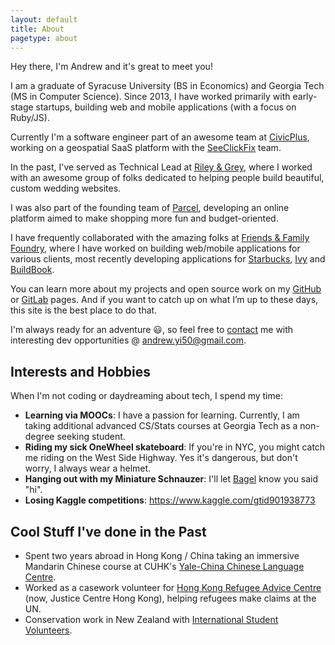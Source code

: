 ```yaml
---
layout: default
title: About
pagetype: about
---
```


<div class="bg-img profile-picture-louvre2 bg-img-circle bg-img-floater"></div>

Hey there, I'm Andrew and it's great to meet you!

I am a graduate of Syracuse University (BS in Economics) and Georgia Tech (MS in Computer Science). Since 2013, I have worked primarily with early-stage startups, building web and mobile applications (with a focus on Ruby/JS).

Currently I'm a software engineer part of an awesome team at [CivicPlus](https://www.civicplus.com), working on a geospatial SaaS platform with the [SeeClickFix](https://www.seeclickfix.com) team.

In the past, I've served as Technical Lead at [Riley & Grey](https://www.rileygrey.com), where I worked with an awesome group of folks dedicated to helping people build beautiful, custom wedding websites.

I was also part of the founding team of [Parcel](https://www.thisisparcel.com), developing an online platform aimed to make shopping more fun and budget-oriented.

I have frequently collaborated with the amazing folks at [Friends & Family Foundry](https://www.friendsfamily.co), where I have worked on building web/mobile applications for various clients, most recently developing applications for [Starbucks](https://www.starbucks.com), [Ivy](https://www.ivy.com) and [BuildBook](https://www.buildbook.co).


You can learn more about my projects and open source work on my [GitHub](https://www.github.com/AndrewHYi) or [GitLab](https://www.gitlab.com/AndrewHYi) pages. And if you want to catch up on what I’m up to these days, this site is the best place to do that.

I'm always ready for an adventure 😃, so feel free to [contact](/contact) me with interesting dev opportunities @ <andrew.yi50@gmail.com>.



## Interests and Hobbies

When I'm not coding or daydreaming about tech, I spend my time:

- **Learning via MOOCs**: I have a passion for learning. Currently, I am taking additional advanced CS/Stats courses at Georgia Tech as a non-degree seeking student.
- **Riding my sick OneWheel skateboard**: If you're in NYC, you might catch me riding on the West Side Highway. Yes it's dangerous, but don't worry, I always wear a helmet.
- **Hanging out with my Miniature Schnauzer**: I'll let <a href="/bagel.html" class="bagel-link">Bagel</a> know you said "hi".
- **Losing Kaggle competitions**: <https://www.kaggle.com/gtid901938773>

## Cool Stuff I've done in the Past
- Spent two years abroad in Hong Kong / China taking an immersive Mandarin Chinese course at CUHK's [Yale-China Chinese Language Centre](https://www.ycclc.cuhk.edu.hk/default.aspx?pg=home).
- Worked as a casework volunteer for [Hong Kong Refugee Advice Centre](https://www.justicecentre.org.hk/) (now, Justice Centre Hong Kong), helping refugees make claims at the UN.
- Conservation work in New Zealand with [International Student Volunteers](https://globalvolunteers.org/students/).